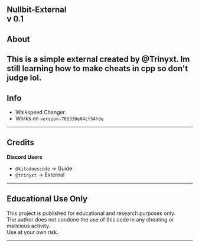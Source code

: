 **Nullbit-External**  
**v 0.1**
---


## About
This is a simple external created by **@Trinyxt**. 
Im still learning how to make cheats in cpp so don't judge lol.
---

## Info

- Walkspeed Changer.
- Works on ``version-765338e04cf54fde``

---

## Credits

**Discord Users**  
- `@kitodoescode` → Guide
- `@trinyxt` → External

---

## Educational Use Only
This project is published for educational and research purposes only.  
The author does not condone the use of this code in any cheating or malicious activity.  
Use at your own risk.

---
